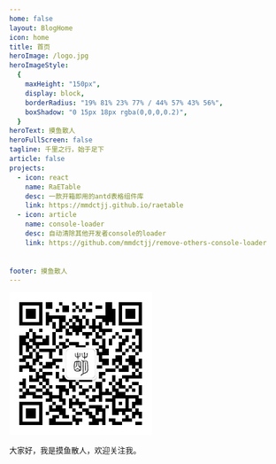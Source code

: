 ```yaml
---
home: false
layout: BlogHome
icon: home
title: 首页
heroImage: /logo.jpg
heroImageStyle:
  {
    maxHeight: "150px",
    display: block,
    borderRadius: "19% 81% 23% 77% / 44% 57% 43% 56%",
    boxShadow: "0 15px 18px rgba(0,0,0,0.2)",
  } 
heroText: 摸鱼散人
heroFullScreen: false
tagline: 千里之行，始于足下
article: false
projects:
  - icon: react
    name: RaETable
    desc: 一款开箱即用的antd表格组件库
    link: https://mmdctjj.github.io/raetable
  - icon: article
    name: console-loader
    desc: 自动清除其他开发者console的loader
    link: https://github.com/mmdctjj/remove-others-console-loader


footer: 摸鱼散人
---
```

![mmdctjj.jpg](/mmdctjj.jpg?)

大家好，我是摸鱼散人，欢迎关注我。
